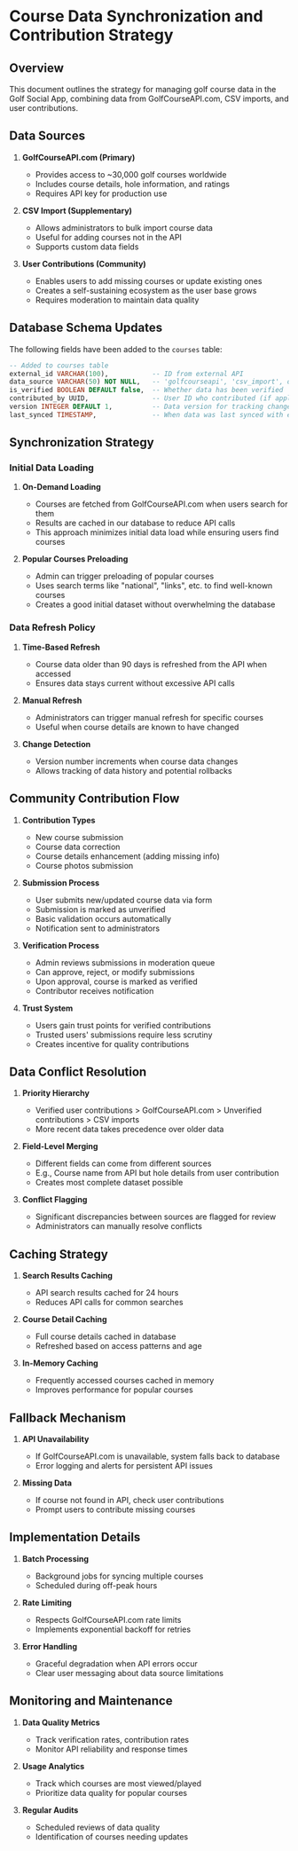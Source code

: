 # Course Data Synchronization and Contribution Strategy

## Overview

This document outlines the strategy for managing golf course data in the Golf Social App, combining data from GolfCourseAPI.com, CSV imports, and user contributions.

## Data Sources

1. **GolfCourseAPI.com (Primary)**
   - Provides access to ~30,000 golf courses worldwide
   - Includes course details, hole information, and ratings
   - Requires API key for production use

2. **CSV Import (Supplementary)**
   - Allows administrators to bulk import course data
   - Useful for adding courses not in the API
   - Supports custom data fields

3. **User Contributions (Community)**
   - Enables users to add missing courses or update existing ones
   - Creates a self-sustaining ecosystem as the user base grows
   - Requires moderation to maintain data quality

## Database Schema Updates

The following fields have been added to the `courses` table:

```sql
-- Added to courses table
external_id VARCHAR(100),           -- ID from external API
data_source VARCHAR(50) NOT NULL,   -- 'golfcourseapi', 'csv_import', or 'user_contributed'
is_verified BOOLEAN DEFAULT false,  -- Whether data has been verified
contributed_by UUID,                -- User ID who contributed (if applicable)
version INTEGER DEFAULT 1,          -- Data version for tracking changes
last_synced TIMESTAMP,              -- When data was last synced with external source
```

## Synchronization Strategy

### Initial Data Loading

1. **On-Demand Loading**
   - Courses are fetched from GolfCourseAPI.com when users search for them
   - Results are cached in our database to reduce API calls
   - This approach minimizes initial data load while ensuring users find courses

2. **Popular Courses Preloading**
   - Admin can trigger preloading of popular courses
   - Uses search terms like "national", "links", etc. to find well-known courses
   - Creates a good initial dataset without overwhelming the database

### Data Refresh Policy

1. **Time-Based Refresh**
   - Course data older than 90 days is refreshed from the API when accessed
   - Ensures data stays current without excessive API calls

2. **Manual Refresh**
   - Administrators can trigger manual refresh for specific courses
   - Useful when course details are known to have changed

3. **Change Detection**
   - Version number increments when course data changes
   - Allows tracking of data history and potential rollbacks

## Community Contribution Flow

1. **Contribution Types**
   - New course submission
   - Course data correction
   - Course details enhancement (adding missing info)
   - Course photos submission

2. **Submission Process**
   - User submits new/updated course data via form
   - Submission is marked as unverified
   - Basic validation occurs automatically
   - Notification sent to administrators

3. **Verification Process**
   - Admin reviews submissions in moderation queue
   - Can approve, reject, or modify submissions
   - Upon approval, course is marked as verified
   - Contributor receives notification

4. **Trust System**
   - Users gain trust points for verified contributions
   - Trusted users' submissions require less scrutiny
   - Creates incentive for quality contributions

## Data Conflict Resolution

1. **Priority Hierarchy**
   - Verified user contributions > GolfCourseAPI.com > Unverified contributions > CSV imports
   - More recent data takes precedence over older data

2. **Field-Level Merging**
   - Different fields can come from different sources
   - E.g., Course name from API but hole details from user contribution
   - Creates most complete dataset possible

3. **Conflict Flagging**
   - Significant discrepancies between sources are flagged for review
   - Administrators can manually resolve conflicts

## Caching Strategy

1. **Search Results Caching**
   - API search results cached for 24 hours
   - Reduces API calls for common searches

2. **Course Detail Caching**
   - Full course details cached in database
   - Refreshed based on access patterns and age

3. **In-Memory Caching**
   - Frequently accessed courses cached in memory
   - Improves performance for popular courses

## Fallback Mechanism

1. **API Unavailability**
   - If GolfCourseAPI.com is unavailable, system falls back to database
   - Error logging and alerts for persistent API issues

2. **Missing Data**
   - If course not found in API, check user contributions
   - Prompt users to contribute missing courses

## Implementation Details

1. **Batch Processing**
   - Background jobs for syncing multiple courses
   - Scheduled during off-peak hours

2. **Rate Limiting**
   - Respects GolfCourseAPI.com rate limits
   - Implements exponential backoff for retries

3. **Error Handling**
   - Graceful degradation when API errors occur
   - Clear user messaging about data source limitations

## Monitoring and Maintenance

1. **Data Quality Metrics**
   - Track verification rates, contribution rates
   - Monitor API reliability and response times

2. **Usage Analytics**
   - Track which courses are most viewed/played
   - Prioritize data quality for popular courses

3. **Regular Audits**
   - Scheduled reviews of data quality
   - Identification of courses needing updates
